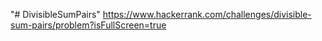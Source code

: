 "# DivisibleSumPairs" 
https://www.hackerrank.com/challenges/divisible-sum-pairs/problem?isFullScreen=true
